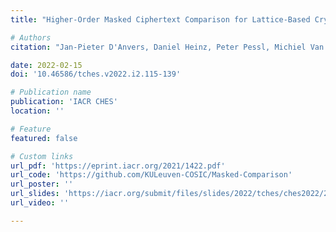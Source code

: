 ```yaml
---
title: "Higher-Order Masked Ciphertext Comparison for Lattice-Based Cryptography"

# Authors
citation: "Jan-Pieter D'Anvers, Daniel Heinz, Peter Pessl, Michiel Van Beirendonck, Ingrid Verbauwhede"

date: 2022-02-15
doi: '10.46586/tches.v2022.i2.115-139'

# Publication name
publication: 'IACR CHES'
location: ''

# Feature
featured: false

# Custom links
url_pdf: 'https://eprint.iacr.org/2021/1422.pdf'
url_code: 'https://github.com/KULeuven-COSIC/Masked-Comparison'
url_poster: ''
url_slides: 'https://iacr.org/submit/files/slides/2022/tches/ches2022/2_26/slides.pdf'
url_video: ''

---
```



